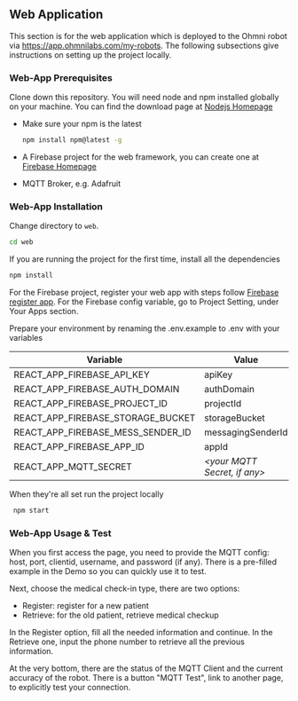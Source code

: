 ## Web Application

This section is for the web application which is deployed to the Ohmni robot via https://app.ohmnilabs.com/my-robots. The following subsections give instructions on setting up the project locally.

### Web-App Prerequisites

Clone down this repository. You will need node and npm installed globally on your machine. You can find the download page at [Nodejs Homepage](https://nodejs.org/en/)

- Make sure your npm is the latest

  ```sh
  npm install npm@latest -g
  ```

- A Firebase project for the web framework, you can create one at [Firebase Homepage](https://firebase.google.com/)

- MQTT Broker, e.g. Adafruit

### Web-App Installation

Change directory to `web`.

```sh
cd web
```

If you are running the project for the first time, install all the dependencies

```sh
npm install
```

For the Firebase project, register your web app with steps follow [Firebase register app](https://firebase.google.com/docs/web/setup#register-app). For the Firebase config variable, go to Project Setting, under Your Apps section.

Prepare your environment by renaming the .env.example to .env with your variables

| Variable                          | Value                          |
| --------------------------------- | ------------------------------ |
| REACT_APP_FIREBASE_API_KEY        | apiKey                         |
| REACT_APP_FIREBASE_AUTH_DOMAIN    | authDomain                     |
| REACT_APP_FIREBASE_PROJECT_ID     | projectId                      |
| REACT_APP_FIREBASE_STORAGE_BUCKET | storageBucket                  |
| REACT_APP_FIREBASE_MESS_SENDER_ID | messagingSenderId              |
| REACT_APP_FIREBASE_APP_ID         | appId                          |
| REACT_APP_MQTT_SECRET             | _\<your MQTT Secret, if any\>_ |

When they're all set run the project locally

```sh
 npm start
```

### Web-App Usage & Test

When you first access the page, you need to provide the MQTT config: host, port, clientid, username, and password (if any). There is a pre-filled example in the Demo so you can quickly use it to test.

Next, choose the medical check-in type, there are two options:

- Register: register for a new patient
- Retrieve: for the old patient, retrieve medical checkup

In the Register option, fill all the needed information and continue. In the Retrieve one, input the phone number to retrieve all the previous information.

At the very bottom, there are the status of the MQTT Client and the current accuracy of the robot. There is a button "MQTT Test", link to another page, to explicitly test your connection.